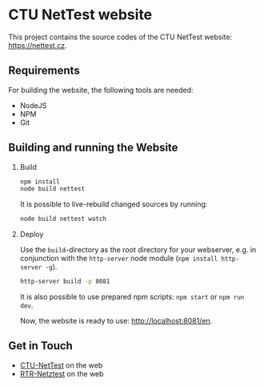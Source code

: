 CTU NetTest website
===================

This project contains the source codes of the CTU NetTest website: https://nettest.cz.

Requirements
------------

For building the website, the following tools are needed:

  * NodeJS
  * NPM
  * Git


Building and running the Website
--------------------------------

1. Build

	```bash
	npm install
	node build nettest 
	```
	
	It is possible to live-rebuild changed sources by running:
	
	```bash
	node build nettest watch
	```
	
2. Deploy

    Use the `build`-directory as the root directory for your
	webserver, e.g.	in conjunction with the `http-server` 
	node module (`npm install http-server -g`).
	
	```bash
	http-server build -p 8081
	```
	
    It is also possible to use prepared npm scripts: ```npm start``` or  ```npm run dev```.
	
	Now, the website is ready to use: <http://localhost:8081/en>.

Get in Touch
------------

* [CTU-NetTest](https://nettest.cz) on the web
* [RTR-Netztest](https://www.netztest.at) on the web
